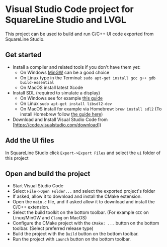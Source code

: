 # Visual Studio Code project for SquareLine Studio and LVGL

This project can be used to build and run C/C++ UI code exported from SquareLine Studio.

## Get started
- Install a compiler and related tools if you don't have them yet:
  - On Windows [MinGW](https://www.mingw-w64.org/) can be a good choice
  - On Linux type in the Terminal: `sudo apt-get install gcc g++ gdb build-essential`
  - On MacOS install latest Xcode
- Install SDL (required to simulate a display)
  - On Windows see for example [this guide](https://www.caveofprogramming.com/c-for-complete-beginners/setting-up-sdl-windows.html)
  - On Linux `sudo apt-get install libsdl2-dev`
  - On MacOS install for example via Homebrew: `brew install sdl2` (To install Homebrew follow [the guide here](https://brew.sh/))
- Download and Install Visual Studio Code from [https://code.visualstudio.com/download])

## Add the UI files
In SquareLine Studio click `Export->Export Files` and select the `ui` folder of this project

## Open and build the project
- Start Visual Studio Code
- Select `File->Open Folder...` and select the exported project's folder
- If asked, allow it to download and install the CMake extension.
- Open the `main.c` file, and if asked allow it to download and install the C/C++ extension.
- Select the build toolkit on the bottom toolbar. (For example `GCC` on Linux/MinGW and `Clang` on MacOS)
- Configure the CMake project with the `CMake: ...` button on the bottom toolbar. (Select preferred release type)
- Build the project with the `Build` button on the bottom toolbar.
- Run the project with `Launch` button on the bottom toolbar.


